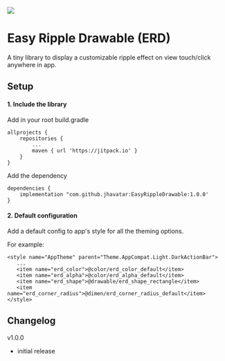[![](https://jitpack.io/v/jhavatar/EasyRippleDrawable.svg)](https://jitpack.io/#jhavatar/EasyRippleDrawable)

# Easy Ripple Drawable (ERD)
A tiny library to display a customizable ripple effect on view touch/click anywhere in app.

## Setup
#### 1. Include the library

Add in your root build.gradle

```
allprojects {
    repositories {
        ...
        maven { url 'https://jitpack.io' }
    }
}
```

Add the dependency

 ```
 dependencies {
     implementation "com.github.jhavatar:EasyRippleDrawable:1.0.0'
 }
 ```
 
 #### 2. Default configuration
 Add a default config to app's style for all the theming options.
 
 For example:
 ```
<style name="AppTheme" parent="Theme.AppCompat.Light.DarkActionBar">
    ...
    <item name="erd_color">@color/erd_color_default</item>
    <item name="erd_alpha">@color/erd_alpha_default</item>
    <item name="erd_shape">@drawable/erd_shape_rectangle</item>
    <item name="erd_corner_radius">@dimen/erd_corner_radius_default</item>
</style>
```
        

## Changelog
v1.0.0 
- initial release
